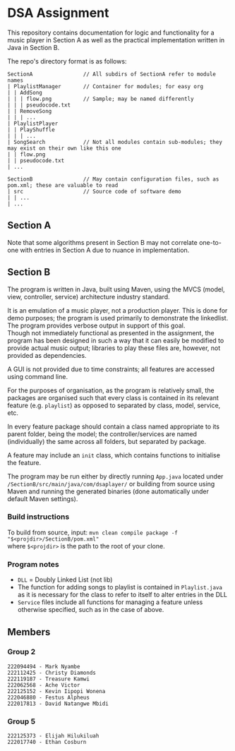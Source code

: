 # DSA Assignment

This repository contains documentation for logic and functionality for a music player in Section A as well as the practical implementation written in Java in Section B.  

The repo's directory format is as follows:

```text
SectionA                // All subdirs of SectionA refer to module names
| PlaylistManager       // Container for modules; for easy org
| | AddSong
| | | flow.png          // Sample; may be named differently
| | | pseudocode.txt
| | RemoveSong
| | | ...
| PlaylistPlayer
| | PlayShuffle
| | | ...
| SongSearch            // Not all modules contain sub-modules; they may exist on their own like this one
| | flow.png
| | pseudocode.txt
| ...

SectionB                // May contain configuration files, such as pom.xml; these are valuable to read
| src                   // Source code of software demo
| | ...
| ...
```

## Section A

Note that some algorithms present in Section B may not correlate one-to-one with entries in Section A due to nuance in implementation.

## Section B

The program is written in Java, built using Maven, using the MVCS (model, view, controller, service) architecture industry standard.  

It is an emulation of a music player, not a production player. This is done for demo purposes; the program is used primarily to demonstrate the linkedlist. The program provides verbose output in support of this goal.  
Though not immediately functional as presented in the assignment, the program has been designed in such a way that it can easily be modified to provide actual music output; libraries to play these files are, however, not provided as dependencies.  

A GUI is not provided due to time constraints; all features are accessed using command line.  

For the purposes of organisation, as the program is relatively small, the packages are organised such that every class is contained in its relevant feature (e.g. `playlist`) as opposed to separated by class, model, service, etc.  

In every feature package should contain a class named appropriate to its parent folder, being the model; the controller/services are named (individually) the same across all folders, but separated by package.  

A feature may include an `init` class, which contains functions to initialise the feature.  

The program may be run either by directly running `App.java` located under `/SectionB/src/main/java/com/dsaplayer/` or building from source using Maven and running the generated binaries (done automatically under default Maven settings).  

### Build instructions

To build from source, input:
`mvn clean compile package -f "$<projdir>/SectionB/pom.xml"`  
where `$<projdir>` is the path to the root of your clone.  

### Program notes

- `DLL` = Doubly Linked List (not lib)
- The function for adding songs to playlist is contained in `Playlist.java` as it is necessary for the class to refer to itself to alter entries in the DLL
- `Service` files include all functions for managing a feature unless otherwise specified, such as in the case of above.

## Members

### Group 2

```text
222094494 - Mark Nyambe
222112425 - Christy Diamonds
222119187 - Treasure Kamwi
222062568 - Ache Victor
222125152 - Kevin Iipopi Wonena
222046880 - Festus Alpheus
222017813 - David Natangwe Mbidi
```

### Group 5

```text
222125373 - Elijah Hilukiluah
222017740 - Ethan Cosburn
```
